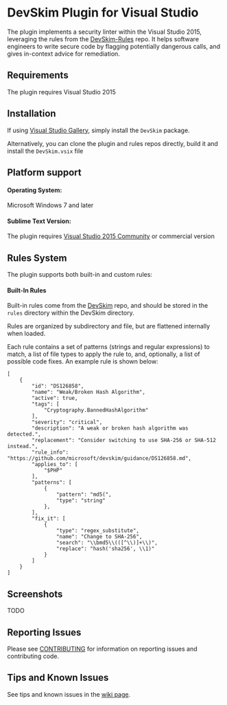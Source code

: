 DevSkim Plugin for Visual Studio
================================

The plugin implements a security linter within the Visual Studio 2015, leveraging the rules from the [DevSkim-Rules](https://github.com/Microsoft/DevSkim-Rules) repo. It helps software engineers to write secure code by flagging potentially dangerous calls, and gives in-context advice for remediation.

Requirements
--------------

The plugin requires Visual Studio 2015

Installation
------------
If using [Visual Studio Gallery](https://visualstudiogallery.msdn.microsoft.com/), simply install the `DevSkim` package.

Alternatively, you can clone the plugin and rules repos directly, build it and install the `DevSkim.vsix` file

Platform support
----------------
#### Operating System:

Microsoft Windows 7 and later

#### Sublime Text Version:

The plugin requires [Visual Studio 2015 Community](https://www.visualstudio.com/vs/community/) or commercial version

Rules System
------------

The plugin supports both built-in and custom rules:

#### Built-In Rules

Built-in rules come from the [DevSkim](https://github.com/Microsoft/DevSkim) repo, and should be stored
in the `rules` directory within the DevSkim directory.

Rules are organized by subdirectory and file, but are flattened internally when loaded.

Each rule contains a set of patterns (strings and regular expressions) to match, a list of file types to
apply the rule to, and, optionally, a list of possible code fixes. An example rule is shown below:

```
[
    {
        "id": "DS126858",
        "name": "Weak/Broken Hash Algorithm",
        "active": true,
        "tags": [
            "Cryptography.BannedHashAlgorithm"
        ],
        "severity": "critical",
        "description": "A weak or broken hash algorithm was detected.",
        "replacement": "Consider switching to use SHA-256 or SHA-512 instead.",
        "rule_info": "https://github.com/microsoft/devskim/guidance/DS126858.md",
        "applies_to": [
            "$PHP"
        ],
        "patterns": [
            {
                "pattern": "md5(",
                "type": "string"
            },
        ],
        "fix_it": [
            {
                "type": "regex_substitute",
                "name": "Change to SHA-256",
                "search": "\\bmd5\\(([^\\)]+\\)",
                "replace": "hash('sha256', \\1)"
            }
        ]
    }
]
```

Screenshots
------

TODO

Reporting Issues
-------
Please see [CONTRIBUTING](https://github.com/Microsoft/DevSkim-VisualStudio-Plugin/blob/master/CONTRIBUTING.md) for information on reporting issues and contributing code.

Tips and Known Issues
----
See tips and known issues in the [wiki page](https://github.com/Microsoft/DevSkim-VisualStudio-Plugin/wiki/Tips-and-Known-Issues).

